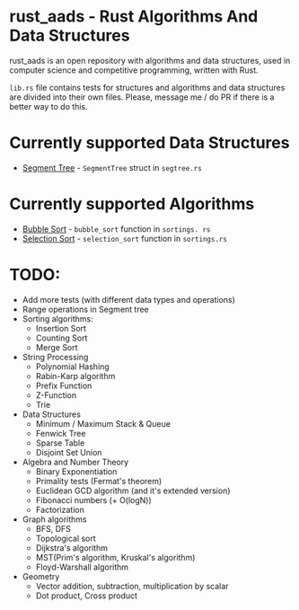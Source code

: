 # rust_aads - Rust Algorithms And Data Structures

rust_aads is an open repository with algorithms and data structures, used in computer science and 
competitive programming, written with Rust.

`lib.rs` file contains tests for structures and algorithms and data structures are divided into 
their own files. Please, message me / do PR if there is a better way to do this.

# Currently supported Data Structures
* [Segment Tree](https://en.wikipedia.org/wiki/Segment_tree) - `SegmentTree` struct in `segtree.rs`

# Currently supported Algorithms
* [Bubble Sort](https://en.wikipedia.org/wiki/Bubble_sort) - `bubble_sort` function in `sortings.
  rs`
* [Selection Sort](https://en.wikipedia.org/wiki/Selection_sort) - `selection_sort` function in 
  `sortings.rs`

# TODO:
* Add more tests (with different data types and operations)
* Range operations in Segment tree
* Sorting algorithms:
  * Insertion Sort
  * Counting Sort
  * Merge Sort
* String Processing
  * Polynomial Hashing
  * Rabin-Karp algorithm
  * Prefix Function
  * Z-Function
  * Trie
* Data Structures
  * Minimum / Maximum Stack & Queue
  * Fenwick Tree
  * Sparse Table
  * Disjoint Set Union
* Algebra and Number Theory
  * Binary Exponentiation
  * Primality tests (Fermat's theorem)
  * Euclidean GCD algorithm (and it's extended version)
  * Fibonacci numbers (+ O(logN)) 
  * Factorization
* Graph algorithms
  * BFS, DFS
  * Topological sort
  * Dijkstra's algorithm
  * MST(Prim's algorithm, Kruskal's algorithm)
  * Floyd-Warshall algorithm
* Geometry
  * Vector addition, subtraction, multiplication by scalar
  * Dot product, Cross product
